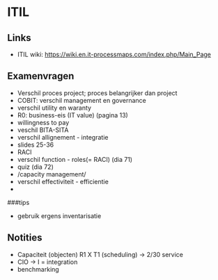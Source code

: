 # ITIL
## Links
* ITIL wiki: https://wiki.en.it-processmaps.com/index.php/Main_Page
## Examenvragen
* Verschil proces project; proces belangrijker dan project
* COBIT: verschil management en governance
* verschil utility en waranty
* R0: business-eis (IT value) (pagina 13)
* willingness to pay
* veschil BITA-SITA
* verschil allignement - integratie
* slides 25-36
* RACI
* verschil function - roles(= RACI) (dia 71)
* quiz (dia 72)
* /capacity management/
* verschil effectiviteit - efficientie
* 

###tips
* gebruik ergens inventarisatie

## Notities
* Capaciteit (objecten) R1 X T1 (scheduling) -> 2/30 service
* CIO -> I = integration
* benchmarking


